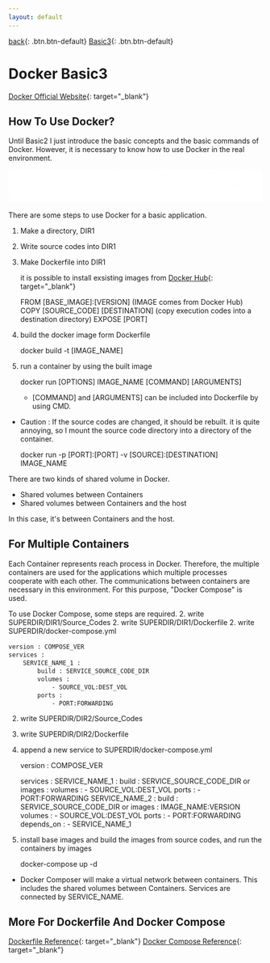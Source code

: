 ```yaml
---
layout: default
---
```

[back](./docker2){: .btn.btn-default} [Basic3](./docker2){: .btn.btn-default}

# Docker Basic3

[Docker Official Website](https://www.docker.com/){: target="_blank"}

## How To Use Docker?
Until Basic2 I just introduce the basic concepts and the basic commands of Docker. However, it is necessary to know how to use Docker in the real environment. 

![Docker Usage](dockerUsing.png)

There are some steps to use Docker for a basic application. 
1. Make a directory, DIR1
1. Write source codes into DIR1
1. Make Dockerfile into DIR1

	it is possible to install exsisting images from [Docker Hub](hub.docker.com){: target="_blank"}

    FROM [BASE_IMAGE]:[VERSION] (IMAGE comes from Docker Hub)
    COPY [SOURCE_CODE] [DESTINATION] (copy execution codes into a destination directory)
    EXPOSE [PORT] 

1. build the docker image form Dockerfile

    docker build -t [IMAGE_NAME]

1. run a container by using the built image

    docker run [OPTIONS] IMAGE_NAME [COMMAND] [ARGUMENTS]
    * [COMMAND] and [ARGUMENTS] can be included into Dockerfile by using CMD.

* Caution : If the source codes are changed, it should be rebuilt. it is quite annoying, so I mount the source code directory into a directory of the container.
	
    docker run -p [PORT]:[PORT] -v [SOURCE]:[DESTINATION] IMAGE_NAME

There are two kinds of shared volume in Docker. 
- Shared volumes between Containers
- Shared volumes between Containers and the host

In this case, it's between Containers and the host.

## For Multiple Containers
Each Container represents reach process in Docker. Therefore, the multiple containers are used for the applications which multiple processes cooperate with each other. The communications between containers are necessary in this environment. For this purpose, "Docker Compose" is used.

To use Docker Compose, some steps are required.
2. write SUPERDIR/DIR1/Source_Codes
2. write SUPERDIR/DIR1/Dockerfile
2. write SUPERDIR/docker-compose.yml
    
    version : COMPOSE_VER
    services : 
        SERVICE_NAME_1 :
            build : SERVICE_SOURCE_CODE_DIR
            volumes :
                - SOURCE_VOL:DEST_VOL
            ports :
				- PORT:FORWARDING

2. write SUPERDIR/DIR2/Source_Codes
2. write SUPERDIR/DIR2/Dockerfile
2. append a new service to SUPERDIR/docker-compose.yml
	
    version : COMPOSE_VER

    services : 
        SERVICE_NAME_1 :
            build : SERVICE_SOURCE_CODE_DIR or images : 
            volumes :
                - SOURCE_VOL:DEST_VOL
            ports :
                - PORT:FORWARDING
        SERVICE_NAME_2 :
            build : SERVICE_SOURCE_CODE_DIR or images : IMAGE_NAME:VERSION
            volumes :
                - SOURCE_VOL:DEST_VOL
            ports :
                - PORT:FORWARDING
            depends_on :
                - SERVICE_NAME_1

2. install base images and build the images from source codes, and run the containers by images

    docker-compose up -d


* Docker Composer will make a virtual network between containers. This includes the shared volumes between Containers. Services are connected by SERVICE_NAME.

## More For Dockerfile And Docker Compose
[Dockerfile Reference](https://docs.docker.com/engine/reference/builder/){: target="_blank"}
[Docker Compose Reference](https://docs.docker.com/compose/compose-file/){: target="_blank"}
